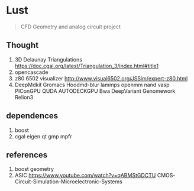 # Lust 

> CFD Geometry and analog circuit project


## Thought

1. 3D Delaunay Triangulations https://doc.cgal.org/latest/Triangulation_3/index.html#title1
2. opencascade
3. z80 6502 visualizer http://www.visual6502.org/JSSim/expert-z80.html
4. 
	DeepMdkit 
	Gromacs Hoodmd-blur lammps openmm nand 
	vasp
	PIConGPU QUDA
	AUTODECKGPU Bwa DeepVariant 
	Genomework Relion3


## dependences
1. boost 
2. cgal eigen qt gmp mpfr

## references

1. boost geometry
2. ASIC https://www.youtube.com/watch?v=qABMStGDCTU CMOS-Circuit-Simulation-Microelectronic-Systems
